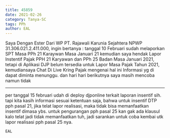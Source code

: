```yaml
---
title: 45859
date: 2021-02-26
category: Tanya-SC
tags: PPh
author: EAL
---
```


Saya Dengan Ester Dari WP PT. Rajawali Karunia Sejahtera NPWP 31.306.021.2.411.000, ingin bertanya : tanggal 10 Februari sudah melaporkan SPT Masa PPh 21 Karaywan Masa Januari 21 kemudian saya hendak Lapor Instentif Pajak PPH 21 Karyawan dan PPh 25 Badan Masa Januari 2021, tetapi di Aplikasi DJP belum tersedia untuk Lapor Masa Pajak Tahun 2021, kemudiansaya Chat Di Live Kring Pajak mengenai hal ini Informasi yg di dapat diminta menunggu. dan hari hari berikutnya saya masih mencoba namun tidak

---

per tanggal 15 februari udah di deploy djponline terkait laporan insentif sih. tapi kita kasih informasi sesuai ketentuan saja, bahwa untuk insentif DTP pph pasal 21, jika telat lapor realisasi, maka tidak bisa memanfaatkan insentif dimasa ybs. untuk pengurangan pph pasal 25 kan gak ada klausul kalo telat jadi tidak memanfaatkan tuh, jadi sarankan untuk coba kembai utk lapor realisasi pph pasal 25 nya.

`EAL`
